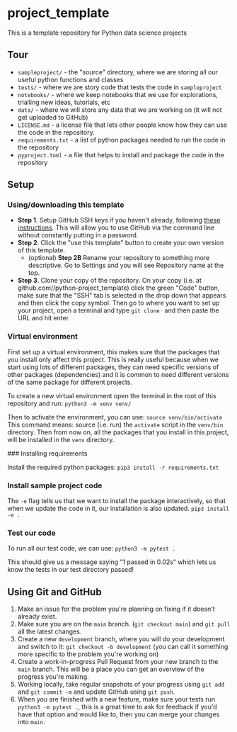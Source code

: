 # project_template
This is a template repository for Python data science projects

## Tour

- `sampleproject/` - the "source" directory, where we are storing all our useful python functions and classes
- `tests/` - where we are story code that tests the code in `sampleproject`
- `notebooks/` - where we keep notebooks that we use for explorations, trialling new ideas, tutorials, etc
- `data/` - where we will store any data that we are working on (it will not get uploaded to GitHub)
- `LICENSE.md` - a license file that lets other people know how they can use the code in the repository.
- `requirements.txt` - a list of python packages needed to run the code in the repository
- `pyproject.toml` - a file that helps to install and package the code in the repository

## Setup

### Using/downloading this template

- **Step 1**. Setup GitHub SSH keys if you haven't already, following [these instructions](https://docs.github.com/en/authentication/connecting-to-github-with-ssh). This will allow you to use GitHub via the command line without constantly putting in a password.
- **Step 2**. Click the "use this template" button to create your own version of this template. 
  - (optional) **Step 2B** Rename your repository to something more descriptive. Go to Settings and you will see Repository name at the top.
- **Step 3**. Clone your copy of the repository. On your copy (i.e. at github.com/<your-user-name>/python-project_template) click the green "Code" button, make sure that the "SSH" tab is selected in the drop down that appears and then click the copy symbol. Then go to where you want to set up your project, open a terminal and type `git clone ` and then paste the URL and hit enter.


### Virtual environment

First set up a virtual environment, this makes sure that the packages that you install only affect this project. This is really useful because when we start using lots of different packages, they can need specific versions of other packages (dependencies) and it is common to need different versions of the same package for different projects. 

To create a new virtual environment open the terminal in the root of this repository and run:
`python3 -m venv venv/` 

Then to activate the environment, you can use:
`source venv/bin/activate` 
This command means: source (i.e. run) the `activate` script in the `venv/bin` directory.
Then from now on, all the packages that you install in this project, will be installed in the `venv` directory.

### Installing requirements

Install the required python packages:
`pip3 install -r requirements.txt`

### Install sample project code
The `-e` flag tells us that we want to install the package interactively, so that when we update the code in it, our installation is also updated.
`pip3 install -e .`

### Test our code
To run all our test code, we can use:
`python3 -m pytest .`

This should give us a message saying "1 passed in 0.02s" which lets us know the tests in our test directory passed!

## Using Git and GitHub

1. Make an issue for the problem you're planning on fixing if it doesn't already exist.
2. Make sure you are on the `main` branch. (`git checkout main`) and `git pull` all the latest changes.
2. Create a new `development` branch, where you will do your development and switch to it:
`git checkout -b development` (you can call it something more specific to the problem you're working on)
3. Create a work-in-progress Pull Request from your new branch to the `main` branch. This will be a place you can get an overview of the progress you're making.
3. Working locally, take regular snapshots of your progress using `git add` and `git commit -m` and update GitHub using `git push`.
3. When you are finished with a new feature, make sure your tests run `python3 -m pytest .`, this is a great time to ask for feedback if you'd have that option and would like to, then you can merge your changes into `main`. 


